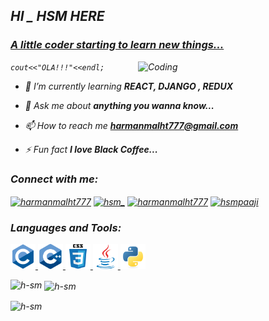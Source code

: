 <h2 align="left" ><em><cite> HI _ HSM HERE</cite></i></a></h2>
<u><h3 align="left">A little coder starting to learn new things...</h3></u>
<img align="right" alt="Coding" width="300" src="https://gifdb.com/images/high/deku-reading-comic-wintn3ky37koreln.webp">

<code>cout<<"OLA!!!"<<endl;</code>

- 🌱 I’m currently learning **REACT, DJANGO , REDUX**

- 💬 Ask me about **anything you wanna know...**

- 📫 How to reach me **harmanmalht777@gmail.com**

- ⚡ Fun fact **I love Black Coffee...**

<h3 align="left">Connect with me:</h3>
<p align="left">
<a href="https://www.hackerrank.com/harmanmalht777" target="blank"><img align="center" src="https://raw.githubusercontent.com/rahuldkjain/github-profile-readme-generator/master/src/images/icons/Social/hackerrank.svg" alt="harmanmalht777" height="30" width="40" /></a>
<a href="https://codeforces.com/profile/hsm_" target="blank"><img align="center" src="https://raw.githubusercontent.com/rahuldkjain/github-profile-readme-generator/master/src/images/icons/Social/codeforces.svg" alt="hsm_" height="30" width="40" /></a>
<a href="https://www.leetcode.com/harmanmalht777" target="blank"><img align="center" src="https://raw.githubusercontent.com/rahuldkjain/github-profile-readme-generator/master/src/images/icons/Social/leet-code.svg" alt="harmanmalht777" height="30" width="40" /></a>
<a href="https://instagram.com/hsmpaaji" target="blank"><img align="center" src="https://raw.githubusercontent.com/rahuldkjain/github-profile-readme-generator/master/src/images/icons/Social/instagram.svg" alt="hsmpaaji" height="30" width="40" /></a>
</p>

<h3 align="left">Languages and Tools:</h3>
<p align="left"> <a href="https://www.cprogramming.com/" target="_blank" rel="noreferrer"> <img src="https://raw.githubusercontent.com/devicons/devicon/master/icons/c/c-original.svg" alt="c" width="40" height="40"/> </a> <a href="https://www.w3schools.com/cpp/" target="_blank" rel="noreferrer"> <img src="https://raw.githubusercontent.com/devicons/devicon/master/icons/cplusplus/cplusplus-original.svg" alt="cplusplus" width="40" height="40"/> </a> <a href="https://www.w3schools.com/css/" target="_blank" rel="noreferrer"> <img src="https://raw.githubusercontent.com/devicons/devicon/master/icons/css3/css3-original-wordmark.svg" alt="css3" width="40" height="40"/> </a> <a href="https://www.java.com" target="_blank" rel="noreferrer"> <img src="https://raw.githubusercontent.com/devicons/devicon/master/icons/java/java-original.svg" alt="java" width="40" height="40"/> </a> <a href="https://www.python.org" target="_blank" rel="noreferrer"> <img src="https://raw.githubusercontent.com/devicons/devicon/master/icons/python/python-original.svg" alt="python" width="40" height="40"/> </a> </p>

<p><img align="left" src="https://github-readme-stats.vercel.app/api/top-langs?username=h-sm&show_icons=true&locale=en&layout=compact" alt="h-sm" /></p>

<p>&nbsp;<img align="center" src="https://github-readme-stats.vercel.app/api?username=h-sm&show_icons=true&locale=en" alt="h-sm" /></p>

<p><img align="center" src="https://github-readme-streak-stats.herokuapp.com/?user=h-sm&" alt="h-sm" /></p>
